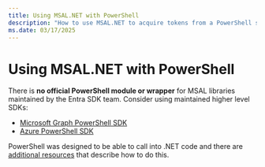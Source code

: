 ```yaml
---
title: Using MSAL.NET with PowerShell
description: "How to use MSAL.NET to acquire tokens from a PowerShell script."
ms.date: 03/17/2025
---
```


# Using MSAL.NET with PowerShell

There is **no official PowerShell module or wrapper** for MSAL libraries maintained by the Entra SDK team. Consider using maintained higher level SDKs:

- [Microsoft Graph PowerShell SDK](/powershell/microsoftgraph/installation)
- [Azure PowerShell SDK](/powershell/azure/new-azureps-module-az)

PowerShell was designed to be able to call into .NET code and there are [additional resources](https://stackoverflow.com/questions/3079346/how-to-reference-net-assemblies-using-powershell) that describe how to do this.
